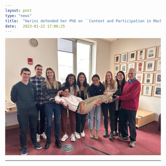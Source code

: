 ```yaml
---
layout: post
type: "news"
title:  "Harini defended her PhD on ``Context and Participation in Machine Learning''!"
date:   2023-01-22 17:06:25
---
```


![image](/images/posts/harini_defense.jpeg)


---
